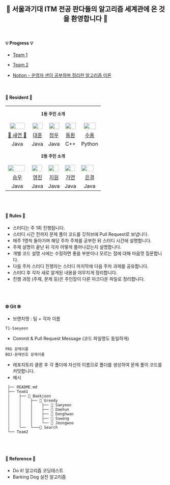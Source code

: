<div align="center">
 
## 💫 서울과기대 ITM 전공 판다들의 알고리즘 세계관에 온 것을 환영합니다 💫

</div>

<br>

#### 💡 Progress 💡
- [Team 1]([https://github.com/saeyeonn/Algorithm-Panda-World/blob/main/Team1/T1%20Curriculum.md](https://github.com/saeyeonn/Algorithm-Panda-World/blob/main/T1%20Curriculum.md))
- [Team 2]([https://github.com/saeyeonn/Algorithm-Panda-World/blob/main/Team2/T2%20Curriculum.md](https://github.com/saeyeonn/Algorithm-Panda-World/blob/main/T2%20Curriculum.md))

- [Notion - 운영자 샌이 공부하며 정리한 알고리즘 이론](https://married-indigo-f9b.notion.site/Algorithm-Panda-e6e88ec7b7554599b864accc74a01d31)

<br>


#### 🐼 Resident 🐼

<table align="center">

<tr align="center">
<td colspan="5" height="50px"><b><font size=2>1동 주민 소개</font></b></td>
</tr>

<tr align="center">
<td><img src="https://avatars.githubusercontent.com/u/106756920?v=4" style="width:90%; height:90%;"></td>
<td><img src="https://avatars.githubusercontent.com/u/13723849?v=4" style="width:95%; height:95%;"></td>
<td><img src="https://avatars.githubusercontent.com/u/104622515?v=4" style="width:95%; height:95%;"></td>
<td><img src="https://avatars.githubusercontent.com/u/151334450?v=4" style="width:95%; height:95%;"></td>
<td><img src="https://avatars.githubusercontent.com/u/137254772?v=4" style="width:85%; height:85%;"></td>
</tr>


<tr align="center">
<td><a href="https://github.com/saeyeonn">👑 새연 👑</td>
<td><a href="https://github.com/Daehun">대훈</td>
<td><a href="https://github.com/yeomjungwoo">정우</td>
<td><a href="https://github.com/sardine-21">동환</td>
<td><a href="https://github.com/protruser">수용</td>
</tr>

<tr align="center">
<td>Java</td>
<td>Java</td>
<td>Java</td>
<td>C++</td>
<td>Python</td>
</tr>

<tr align="center">
<td colspan="5" height="50px"><b><font size=2>2동 주민 소개</font></b></td>
</tr>


<tr>
<td><img src="https://avatars.githubusercontent.com/u/92345780?v=4" style="width:95%; height:95%;"></td>
<td><img src="https://avatars.githubusercontent.com/u/156926628?v=4" style="width:95%; height:95%;"></td>
<td><img src="https://avatars.githubusercontent.com/u/129071350?v=4" style="width:95%; height:95%;"></td>
<td><img src="https://avatars.githubusercontent.com/u/156886769?v=4" style="width:95%; height:95%;"></td>
<td><img src="https://avatars.githubusercontent.com/u/146072861?v=4" style="width:85%; height:85%;"></td>
</tr>


<tr align="center">
<td><a href="https://github.com/baikseungwoo">승우</td>
<td><a href="https://github.com/J0725">영진</td>
<td><a href="https://github.com/orieasy1">지원</td>
<td><a href="https://github.com/Gayeon07">가연</td>
<td><a href="https://github.com/s21versurfer">은결</td>
</tr>

<tr align="center">
<td>Java</td>
<td>Java</td>
<td>Java</td>
<td>Java</td>
<td>Java</td>
</tr>

</table>

<br></br>

#### 📃 Rules 📃

- 스터디는 주 1회 진행됩니다. 
- 스터디 시간 전까지 문제 풀이 코드를 깃허브에 Pull Request로 보냅니다.
- 매주 1명씩 돌아가며 해당 주차 주제를 공부한 뒤 스터디 시간에 설명합니다.
- 주제 설명이 끝난 뒤 각자 어떻게 풀어나갔는지 설명합니다.
- 개별 코드 설명 시에는 수정하면 좋을 부분이나 모르는 점에 대해 마음껏 질문합니다.
- 다음 주차 스터디 진행자는 스터디 마지막에 다음 주차 과제를 공유합니다.
- 스터디 후 각자 새로 알게된 내용을 야무지게 정리합니다. 
- 진행 과정 (주제, 문제 등)은 주인장이 다른 마크다운 파일로 정리합니다.

<br></br>

#### 🌐 Git 🌐
- 브랜치명 : 팀 + 각자 이름
```
T1-Saeyeon
```

- Commit & Pull Request Message (코드 파일명도 동일하게)
``` 
PRG 문제이름
BOJ-문제번호 문제이름
```


- 레포지토리 클론 후 각 폴더에 자신의 이름으로 폴더를 생성하여 문제 풀이 코드를 커밋합니다.
- 예시
```📦 algorithm-study
 ├── README.md
 ├── Team1
 |    ├── 📁 Baekjoon
 │    │    ├── 📁 Greedy
 │    │    │    ├── 📁 Saeyeon
 │    │    │    ├── 📁 Daehun
 │    │    │    ├── 📁 Donghwan
 │    │    │    ├── 📁 Suwong
 │    │    │    └── 📁 Jeongwoo
 |    └──  └───📁 Search     
 └── Team2

```

<br></br>

#### 🧩 Reference 🧩

- Do it! 알고리즘 코딩테스트
- Barking Dog 실전 알고리즘
